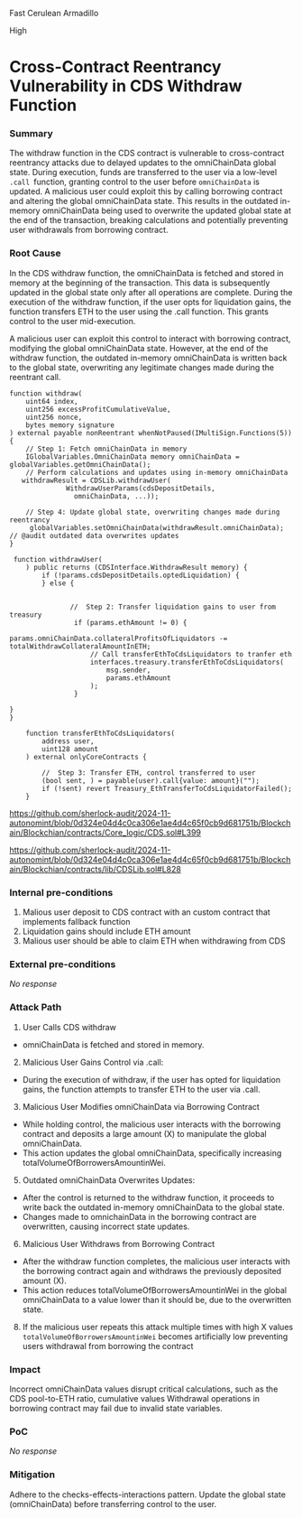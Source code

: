 Fast Cerulean Armadillo

High

# Cross-Contract Reentrancy Vulnerability in CDS Withdraw Function

### Summary

The withdraw function in the CDS contract is vulnerable to cross-contract reentrancy attacks due to delayed updates to the omniChainData global state. During execution, funds are transferred to the user via a low-level `.call `function, granting control to the user before `omniChainData` is updated. A malicious user could exploit this by calling borrowing contract and altering the global omniChainData state. This results in the outdated in-memory omniChainData being used to overwrite the updated global state at the end of the transaction, breaking calculations and potentially preventing user withdrawals from borrowing contract.

### Root Cause

In the CDS withdraw function, the omniChainData is fetched and stored in memory at the beginning of the transaction. This data is subsequently updated in the global state only after all operations are complete. During the execution of the withdraw function, if the user opts for liquidation gains, the function transfers ETH to the user using the .call function. This grants control to the user mid-execution.

A malicious user can exploit this control to interact with borrowing contract, modifying the global omniChainData state. However, at the end of the withdraw function, the outdated in-memory omniChainData is written back to the global state, overwriting any legitimate changes made during the reentrant call.

```solidity
function withdraw(
    uint64 index,
    uint256 excessProfitCumulativeValue,
    uint256 nonce,
    bytes memory signature
) external payable nonReentrant whenNotPaused(IMultiSign.Functions(5)) {
    // Step 1: Fetch omniChainData in memory
    IGlobalVariables.OmniChainData memory omniChainData = globalVariables.getOmniChainData();
    // Perform calculations and updates using in-memory omniChainData
   withdrawResult = CDSLib.withdrawUser(
              WithdrawUserParams(cdsDepositDetails,
                omniChainData, ...));

    // Step 4: Update global state, overwriting changes made during reentrancy
     globalVariables.setOmniChainData(withdrawResult.omniChainData); // @audit outdated data overwrites updates
}

 function withdrawUser(
    ) public returns (CDSInterface.WithdrawResult memory) {
        if (!params.cdsDepositDetails.optedLiquidation) {
        } else {
                

               //  Step 2: Transfer liquidation gains to user from treasury
                if (params.ethAmount != 0) {
                    params.omniChainData.collateralProfitsOfLiquidators -= totalWithdrawCollateralAmountInETH;
                    // Call transferEthToCdsLiquidators to tranfer eth
                    interfaces.treasury.transferEthToCdsLiquidators(
                        msg.sender,
                        params.ethAmount
                    );
                }

}
}

    function transferEthToCdsLiquidators(
        address user,
        uint128 amount
    ) external onlyCoreContracts {
  
        //  Step 3: Transfer ETH, control transferred to user
        (bool sent, ) = payable(user).call{value: amount}("");
        if (!sent) revert Treasury_EthTransferToCdsLiquidatorFailed();
    }

```

https://github.com/sherlock-audit/2024-11-autonomint/blob/0d324e04d4c0ca306e1ae4d4c65f0cb9d681751b/Blockchain/Blockchian/contracts/Core_logic/CDS.sol#L399

https://github.com/sherlock-audit/2024-11-autonomint/blob/0d324e04d4c0ca306e1ae4d4c65f0cb9d681751b/Blockchain/Blockchian/contracts/lib/CDSLib.sol#L828

### Internal pre-conditions

1. Malious user deposit to CDS contract with an custom contract that implements  fallback function
2. Liquidation gains should include ETH amount 
3. Malious user should be able to claim ETH when withdrawing from CDS

### External pre-conditions

_No response_

### Attack Path

1. User Calls CDS withdraw
- omniChainData is fetched and stored in memory.
2. Malicious User Gains Control via .call:
- During the execution of withdraw, if the user has opted for liquidation gains, the function attempts to transfer ETH to the user via .call.
3. Malicious User Modifies omniChainData via Borrowing Contract
- While holding control, the malicious user interacts with the borrowing contract and deposits a large amount (X) to manipulate the global omniChainData.
- This action updates the global omniChainData, specifically increasing totalVolumeOfBorrowersAmountinWei.
5. Outdated omniChainData Overwrites Updates:
-  After the control is returned to the withdraw function, it proceeds to write back the outdated in-memory omniChainData to the global state.
- Changes made to omnichainData in the borrowing contract are overwritten, causing incorrect state updates.
6. Malicious User Withdraws from Borrowing Contract
- After the withdraw function completes, the malicious user interacts with the borrowing contract again and withdraws the previously deposited amount (X).
- This action reduces totalVolumeOfBorrowersAmountinWei in the global omniChainData to a value lower than it should be, due to the overwritten state.
8. If the malicious user repeats this attack multiple times with high X values `totalVolumeOfBorrowersAmountinWei` becomes artificially low preventing users withdrawal from borrowing the contract









### Impact

Incorrect omniChainData values disrupt critical calculations, such as the CDS pool-to-ETH ratio, cumulative values
Withdrawal operations in borrowing contract may fail due to invalid state variables.

### PoC

_No response_

### Mitigation

Adhere to the checks-effects-interactions pattern. 
Update the global state (omniChainData) before transferring control to the user.
